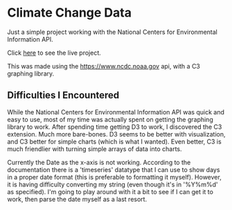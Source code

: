 # Climate Change Data

Just a simple project working with the National Centers for Environmental Information API.

Click [here](https://mrmicrowaveoven.github.io/ClimateChangeGraph/) to see the live project.

This was made using the https://www.ncdc.noaa.gov api, with a C3 graphing library.

## Difficulties I Encountered

While the National Centers for Environmental Information API was quick and easy to use, most of my time was actually spent on getting the graphing library to work.  After spending time getting D3 to work, I discovered the C3 extension.  Much more bare-bones.  D3 seems to be better with visualization, and C3 better for simple charts (which is what I wanted).  Even better, C3 is much friendlier with turning simple arrays of data into charts.

Currently the Date as the x-axis is not working.  According to the documentation there is a 'timeseries' datatype that I can use to show days in a proper date format (this is preferable to formatting it myself).  However, it is having difficulty converting my string (even though it's in '%Y%m%d' as specified).  I'm going to play around with it a bit to see if I can get it to work, then parse the date myself as a last resort.
